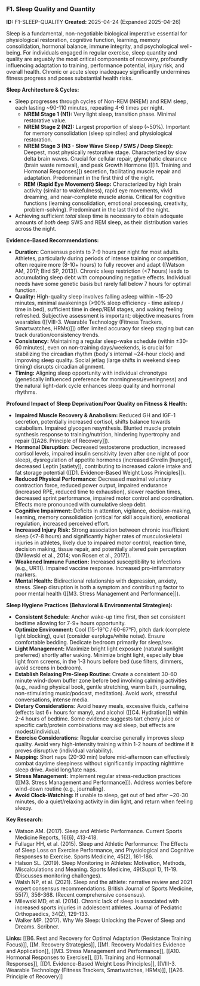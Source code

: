 ### F1. Sleep Quality and Quantity
**ID:** F1-SLEEP-QUALITY
**Created:** 2025-04-24 (Expanded 2025-04-26)

Sleep is a fundamental, non-negotiable biological imperative essential for physiological restoration, cognitive function, learning, memory consolidation, hormonal balance, immune integrity, and psychological well-being. For individuals engaged in regular exercise, sleep quantity and quality are arguably the most critical components of recovery, profoundly influencing adaptation to training, performance potential, injury risk, and overall health. Chronic or acute sleep inadequacy significantly undermines fitness progress and poses substantial health risks.

**Sleep Architecture & Cycles:**
- Sleep progresses through cycles of Non-REM (NREM) and REM sleep, each lasting ~90-110 minutes, repeating 4-6 times per night.
    - **NREM Stage 1 (N1):** Very light sleep, transition phase. Minimal restorative value.
    - **NREM Stage 2 (N2):** Largest proportion of sleep (~50%). Important for memory consolidation (sleep spindles) and physiological restoration.
    - **NREM Stage 3 (N3 - Slow Wave Sleep / SWS / Deep Sleep):** Deepest, most physically restorative stage. Characterized by slow delta brain waves. Crucial for cellular repair, glymphatic clearance (brain waste removal), and peak Growth Hormone ([[I1. Training and Hormonal Responses]]) secretion, facilitating muscle repair and adaptation. Predominant in the first third of the night.
    - **REM (Rapid Eye Movement) Sleep:** Characterized by high brain activity (similar to wakefulness), rapid eye movements, vivid dreaming, and near-complete muscle atonia. Critical for cognitive functions (learning consolidation, emotional processing, creativity, problem-solving). Predominant in the last third of the night.
- Achieving sufficient *total* sleep time is necessary to obtain adequate amounts of *both* deep SWS and REM sleep, as their distribution varies across the night.

**Evidence-Based Recommendations:**
- **Duration:** Consensus points to 7-9 hours per night for most adults. Athletes, particularly during periods of intense training or competition, often require more (8-10+ hours) to fully recover and adapt ([Watson AM, 2017; Bird SP, 2013]). Chronic sleep restriction (<7 hours) leads to accumulating sleep debt with compounding negative effects. Individual needs have some genetic basis but rarely fall below 7 hours for optimal function.
- **Quality:** High-quality sleep involves falling asleep within ~15-20 minutes, minimal awakenings (>90% sleep efficiency - time asleep / time in bed), sufficient time in deep/REM stages, and waking feeling refreshed. Subjective assessment is important; objective measures from wearables ([[VIII-3. Wearable Technology (Fitness Trackers, Smartwatches, HRMs)]]) offer limited accuracy for sleep staging but can track duration/consistency trends.
- **Consistency:** Maintaining a regular sleep-wake schedule (within ±30-60 minutes), even on non-training days/weekends, is crucial for stabilizing the circadian rhythm (body's internal ~24-hour clock) and improving sleep quality. Social jetlag (large shifts in weekend sleep timing) disrupts circadian alignment.
- **Timing:** Aligning sleep opportunity with individual chronotype (genetically influenced preference for morningness/eveningness) and the natural light-dark cycle enhances sleep quality and hormonal rhythms.

**Profound Impact of Sleep Deprivation/Poor Quality on Fitness & Health:**
- **Impaired Muscle Recovery & Anabolism:** Reduced GH and IGF-1 secretion, potentially increased cortisol, shifts balance towards catabolism. Impaired glycogen resynthesis. Blunted muscle protein synthesis response to training/nutrition, hindering hypertrophy and repair ([[A26. Principle of Recovery]]).
- **Hormonal Disruption:** Decreased testosterone production, increased cortisol levels, impaired insulin sensitivity (even after one night of poor sleep), dysregulation of appetite hormones (increased Ghrelin [hunger], decreased Leptin [satiety]), contributing to increased calorie intake and fat storage potential ([[D1. Evidence-Based Weight Loss Principles]]).
- **Reduced Physical Performance:** Decreased maximal voluntary contraction force, reduced power output, impaired endurance (increased RPE, reduced time to exhaustion), slower reaction times, decreased sprint performance, impaired motor control and coordination. Effects more pronounced with cumulative sleep debt.
- **Cognitive Impairment:** Deficits in attention, vigilance, decision-making, learning, memory consolidation (critical for skill acquisition), emotional regulation, increased perceived effort.
- **Increased Injury Risk:** Strong association between chronic insufficient sleep (<7-8 hours) and significantly higher rates of musculoskeletal injuries in athletes, likely due to impaired motor control, reaction time, decision making, tissue repair, and potentially altered pain perception ([Milewski et al., 2014; von Rosen et al., 2017]).
- **Weakened Immune Function:** Increased susceptibility to infections (e.g., URTI). Impaired vaccine response. Increased pro-inflammatory markers.
- **Mental Health:** Bidirectional relationship with depression, anxiety, stress. Sleep disruption is both a symptom and contributing factor to poor mental health ([[M3. Stress Management and Performance]]).

**Sleep Hygiene Practices (Behavioral & Environmental Strategies):**
- **Consistent Schedule:** Anchor wake-up time first, then set consistent bedtime allowing for 7-9+ hours opportunity.
- **Optimize Environment:** Cool (15-19°C / 60-67°F), pitch dark (complete light blocking), quiet (consider earplugs/white noise). Ensure comfortable bedding. Dedicate bedroom primarily for sleep/sex.
- **Light Management:** Maximize bright light exposure (natural sunlight preferred) shortly after waking. Minimize bright light, especially blue light from screens, in the 1-3 hours before bed (use filters, dimmers, avoid screens in bedroom).
- **Establish Relaxing Pre-Sleep Routine:** Create a consistent 30-60 minute wind-down buffer zone before bed involving calming activities (e.g., reading physical book, gentle stretching, warm bath, journaling, non-stimulating music/podcast, meditation). Avoid work, stressful conversations, intense media.
- **Dietary Considerations:** Avoid heavy meals, excessive fluids, caffeine (effects last 6+ hours for many), and alcohol ([[C4. Hydration]]) within 2-4 hours of bedtime. Some evidence suggests tart cherry juice or specific carb/protein combinations may aid sleep, but effects are modest/individual.
- **Exercise Considerations:** Regular exercise generally improves sleep quality. Avoid very high-intensity training within 1-2 hours of bedtime if it proves disruptive (individual variability).
- **Napping:** Short naps (20-30 min) before mid-afternoon can effectively combat daytime sleepiness without significantly impacting nighttime sleep drive. Avoid long/late naps.
- **Stress Management:** Implement regular stress-reduction practices ([[M3. Stress Management and Performance]]). Address worries before wind-down routine (e.g., journaling).
- **Avoid Clock-Watching:** If unable to sleep, get out of bed after ~20-30 minutes, do a quiet/relaxing activity in dim light, and return when feeling sleepy.

**Key Research:**
- Watson AM. (2017). Sleep and Athletic Performance. Current Sports Medicine Reports, 16(6), 413-418.
- Fullagar HH, et al. (2015). Sleep and Athletic Performance: The Effects of Sleep Loss on Exercise Performance, and Physiological and Cognitive Responses to Exercise. Sports Medicine, 45(2), 161-186.
- Halson SL. (2019). Sleep Monitoring in Athletes: Motivation, Methods, Miscalculations and Meaning. Sports Medicine, 49(Suppl 1), 11-19. (Discusses monitoring challenges).
- Walsh NP, et al. (2021). Sleep and the athlete: narrative review and 2021 expert consensus recommendations. British Journal of Sports Medicine, 55(7), 356-368. (Recent comprehensive consensus).
- Milewski MD, et al. (2014). Chronic lack of sleep is associated with increased sports injuries in adolescent athletes. Journal of Pediatric Orthopaedics, 34(2), 129-133.
- Walker MP. (2017). Why We Sleep: Unlocking the Power of Sleep and Dreams. Scribner.

**Links:** [[B6. Rest and Recovery for Optimal Adaptation (Resistance Training Focus)]], [[M. Recovery Strategies]], [[M1. Recovery Modalities Evidence and Application]], [[M3. Stress Management and Performance]], [[A10. Hormonal Responses to Exercise]], [[I1. Training and Hormonal Responses]], [[D1. Evidence-Based Weight Loss Principles]], [[VIII-3. Wearable Technology (Fitness Trackers, Smartwatches, HRMs)]], [[A26. Principle of Recovery]]